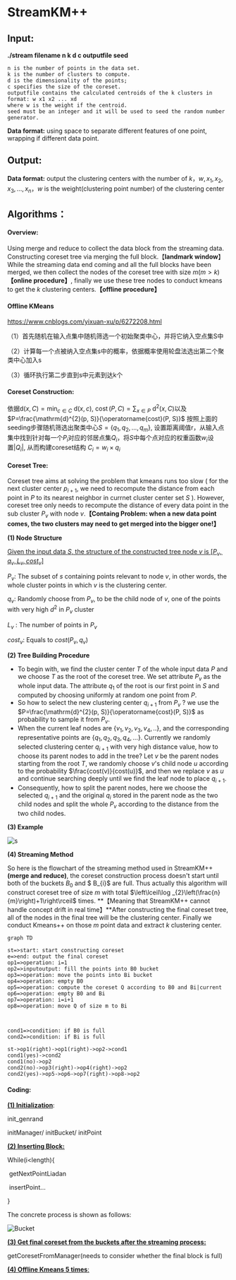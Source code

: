 # StreamKM++

## Input:

**./stream    filename    n     k    d     c     outputfile     seed**

```
n is the number of points in the data set.
k is the number of clusters to compute.
d is the dimensionality of the points;  
c specifies the size of the coreset.
outputfile contains the calculated centroids of the k clusters in format: w x1 x2 ... xd
where w is the weight if the centroid.
seed must be an integer and it will be used to seed the random number generator.
```

**Data format:**  using space to separate different features of one point,  wrapping if different data point.

## Output:

**Data format:**  output the clustering centers with the number of $k$，$w, x_{1}, x_{2}, x_{3}, ... ,x_{n}$，$w$ is the weight(clustering point number) of the clustering center

## Algorithms：

#### **Overview:**

Using merge and reduce to collect the data block from the streaming data. Constructing coreset tree via merging the full block.【**landmark window**】 While the streaming data end coming and all the full blocks have been merged, we then collect the nodes of the coreset tree with size $m(m>k)$**【online procedure】**,  finally we use these tree nodes to conduct kmeans to get the $k$ clustering centers.**【offline procedure】**

#### Offline KMeans

https://www.cnblogs.com/yixuan-xu/p/6272208.html

（1）首先随机在输入点集中随机筛选一个初始聚类中心，并将它纳入空点集S中

（2）计算每一个点被纳入空点集s中的概率，依据概率使用轮盘法选出第二个聚类中心加入s

（3）循环执行第二步直到s中元素到达k个

#### **Coreset Construction:**

依据$\mathrm{d}(x, C)=\min _{c \in C} \mathrm{~d}(x, c)$, $\operatorname{cost}(P, C)=\sum_{x \in P} \mathrm{~d}^{2}(x, C)$以及$P=\frac{\mathrm{d}^{2}(p, S)}{\operatorname{cost}(P, S)}$ 按照上面的seeding步骤随机筛选出聚类中心$S=\left\{q_{1}, q_{2}, \ldots, q_{m}\right\}$, 设置距离阈值r，从输入点集中找到针对每一个$P_{i}$对应的邻居点集$Q_{i}$，将$S$中每个点对应的权重函数$w_{i}$设置$|Q_{i}|$, 从而构建coreset结构 $C_{i}=w_{i}\times q_{i}$

#### **Coreset Tree:**

Coreset tree aims at solving the problem that kmeans runs too slow ( for the next cluster center $p_{i+1}$, we need to recompute the distance from each point in $P$ to its nearest neighbor in currnet cluster center set $S$ ). However, coreset tree only needs to recompute the distance of every data point in the sub cluster $P_{v}$ with node $v$.**【Containg Problem: when a new data point comes, the two clusters may need to get merged into the bigger one!】**

**(1) Node Structure**

<u>Given the input data $S$, the structure of  the constructed tree node $v$ is $[P_{v}, q_{v}, L_{v}, cost_{v}]$</u>

$P_{v}$: The subset of $s$ containing points relevant to node $v$, in other words, the whole cluster points in which $v$ is the clustering center.

$q_{v}$:  Randomly choose from $P_{v}$, to be the child node of $v$, one of the points with very high $d^{2}$ in $P_{v}$ cluster

$L_{v}$ : The number of points in $P_{v}$

$cost_{v}$: Equals to $cost(P_{v}, q_{v})$

**(2) Tree Building Procedure**

- To begin with, we find the cluster center $T$ of the whole input data $P$ and we choose $T$ as the root of the coreset tree. We set attribute $P_{v}$ as the whole input data. The attribute $q_{1}$ of the root is our first point in $S$ and computed by choosing uniformly at random one point from $P$.
- So how to select the new clustering center $q_{i+1}$ from $P_{v}$ ? we use the $P=\frac{\mathrm{d}^{2}(p, S)}{\operatorname{cost}(P, S)}$ as probability to sample it from $P_{v}$.
- When the current leaf nodes are $\{v_{1}, v_{2}, v_{3}, v_{4},..\}$, and the corresponding representative points are $\{q_{1}, q_{2}, q_{3}, q_{4},...\}$. Currently we randomly selected clustering center $q_{i+1}$ with very high distance value, how to choose its parent nodes to add in the tree?  Let $v$ be the parent nodes starting from the root $T$, we randomly choose $v$'s child node $u$ according to the probability  $\frac{cost(v)}{cost(u)}$, and then we replace $v$ as $u$ and continue searching deeply until we find the leaf node to place $q_{i+1}$.
- Consequently, how to split the parent nodes, here we choose the selected $q_{i+1}$ and the original $q_{i}$ stored in the parent node as the two child nodes and split the whole $P_{v}$ according to the distance from the two child nodes.

**(3) Example**

![s](s.png)

**(4) Streaming Method**

So here is the flowchart of the streaming method used in StreamKM++**(merge and reduce)**, the coreset construction process doesn't start until both of the buckets $B_{0}$ and $ B_{i}$ are full. Thus actually this algorithm will construct coreset tree of size $m$  with total $\left\lceil\log _{2}\left(\frac{n}{m}\right)+1\right\rceil$ times. **【Meaning that StreamKM++ cannot handle concept drift in real time】**After constructing the final coreset tree, all of the nodes in the final tree will be the clustering center. Finally we conduct Kmeans++ on those $m$ point data and extract $k$ clustering center.

```flow
graph TD

st=>start: start constructing coreset
e=>end: output the final coreset
op1=>operation: i=1
op2=>inputoutput: fill the points into B0 bucket
op3=>operation: move the points into Bi bucket
op4=>operation: empty B0
op5=>operation: compute the coreset Q according to B0 and Bi|current
op6=>operation: empty B0 and Bi
op7=>operation: i=i+1
op8=>operation: move Q of size m to Bi 
 
 
 
cond1=>condition: if B0 is full
cond2=>condition: if Bi is full
 
st->op1(right)->op1(right)->op2->cond1
cond1(yes)->cond2
cond1(no)->op2
cond2(no)->op3(right)->op4(right)->op2
cond2(yes)->op5->op6->op7(right)->op8->op2
```

#### Coding:

**<u>(1) Initialization</u>**:

init_genrand

initManager/ initBucket/ initPoint

<u>**(2) Inserting Block:**</u>

While(i<length){

​	getNextPointLiadan

​	insertPoint...

}

The concrete process is shown as follows:

![Bucket](../Downloads/Bucket.svg)

<u>**(3) Get final coreset from the buckets after the streaming process:**</u>

getCoresetFromManager(needs to consider whether the final block is full)

<u>**(4) Offline Kmeans 5 times**:</u>





 
